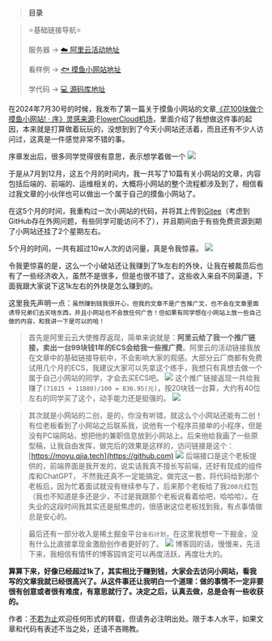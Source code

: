 
> **目录**



> ⭐️基础链接导航⭐️
> 
> 
> 服务器 → [☁️ 阿里云活动地址](https://github.com)
> 
> 
> 看样例 → [🐟 摸鱼小网站地址](https://github.com)
> 
> 
> 学代码 → [💻 源码库地址](https://github.com)


在2024年7月30号的时候，我发布了第一篇关于摸鱼小网站的文章[《花100块做个摸鱼小网站! · 序》灵感来源](https://github.com):[FlowerCloud机场](https://hanlianfangzhi.com)，里面介绍了我想做这件事的起因，本来就是打算做着玩玩的，没想到到了今天小网站还活着，而且还有不少人访问过，这真是一件感觉非常不错的事。


序章发出后，很多同学觉得很有意思，表示想学着做一个
![](https://img2024.cnblogs.com/blog/1127399/202501/1127399-20250103154429072-1590845647.png)


于是从7月到12月，这五个月的时间内，我一共写了10篇有关小网站的文章，内容包括后端的、前端的、运维相关的，大概将小网站的整个流程都涉及到了，相信看过我文章的小伙伴也可以做出一个属于自己的摸鱼小网站了。


在这5个月的时间，我重构过一次小网站的代码，并将其上传到[Gitee](https://github.com)（考虑到GitHub存在外网问题，有些同学可能访问不了），并且期间由于有些免费资源到期了小网站还挂了2个星期左右。


5个月的时间，一共有超过10w人次的访问量，真是令我惊喜。
![](https://img2024.cnblogs.com/blog/1127399/202501/1127399-20250103143222599-1130211886.png)


令我更惊喜的是，这么一个小破站还让我赚到了1k左右的外快，让我在被裁员后也有了一些经济收入，虽然不是很多，但是也很不错了。这些收入来自不同渠道，下面我跟大家说下这1k左右的外快是怎么赚到的。


这里我先声明一点：`虽然赚到钱我很开心，但我的文章不是广告推广文，也不会在文章里面诱导兄弟们去买啥东西，并且小网站也不会放任何广告！但如果有同学想在小网站上放一些自己做的内容，和我讲一下是可以的哈！`



> 首先是阿里云云大使推荐返现，简单来说就是：**阿里云给了我一个推广链接，卖出一台99块钱1年的ECS会给我一些推广费**。阿里云的活动链接我放在文章中的基础链接导航中，不会影响大家的观感。大部分云厂商都有免费试用几个月的ECS，我建议大家可以先拿这个练手，我想只有真想去做一个属于自己小网站的同学，才会去买ECS吧。
> ![](https://img2024.cnblogs.com/blog/1127399/202501/1127399-20250103144534310-1184166450.png)
> 这个推广链接返现一共给我赚了`(71815 + 11880)/100 = 836.95(元)`，按20块钱一台算，大约有40位左右的同学买了这个，动手能力还是挺强的。
> ![](https://img2024.cnblogs.com/blog/1127399/202501/1127399-20250103154457877-496151088.png)



> 其次就是小网站的二创，是的，你没有听错，就这么个小网站还能有二创！有位老板看到了小网站之后联系我，说他有一个程序员接单的小程序，但是没有PC端网站，想把他的兼职信息放到小网站上。后来他给我画了一些原型稿，让我自由发挥，做完后的效果是这样的，访问链接是这个：[https://moyu.qjia.tech](https://github.com)
> ![](https://img2024.cnblogs.com/blog/1127399/202501/1127399-20250103152101226-472534847.png)
> 后端接口是这个老板提供的，前端界面是我开发的，说实话我真不擅长写前端，还好有现成的组件库和ChatGPT， 不然我还真不一定能搞定。做完这一套，将代码给到那个老板后，因为忙着面试就没有继续参与了，后来那个老板给了我`200元`红包（我也不知道是多还是少，不过是我跟那个老板说看着给吧，哈哈哈）。在失业的这段时间我其实还是挺焦虑的，很感谢这位老板找到我，有点事情做总是安心的。



> 最后还有一部分收入是稀土掘金平台`金石计划`，在这里我想夸一下掘金，没有什么比直接拿现金激励创作者更好的了。
> ![](https://img2024.cnblogs.com/blog/1127399/202501/1127399-20250103154409237-1850171156.png)
> 博客园的话，慢慢来，先活下来，我相信有情怀的博客园肯定可以再度活跃，再度壮大的。


**算算下来，好像已经超过1k了，其实相比于赚到钱，大家会去访问小网站，看我写的文章我就已经很高兴了。从这件事还让我明白一个道理：做的事情不一定非要很有创意或者很有难度，有意思就行了。决定之后，认真去做，总是会有一些收获的。**


作者：[不若为止](https://github.com)欢迎任何形式的转载，但请务必注明出处。限于本人水平，如果文章和代码有表述不当之处，还请不吝赐教。

